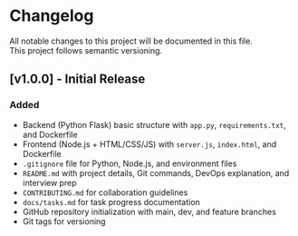 # Changelog

All notable changes to this project will be documented in this file.  
This project follows semantic versioning.


## [v1.0.0] - Initial Release
### Added
- Backend (Python Flask) basic structure with `app.py`, `requirements.txt`, and Dockerfile
- Frontend (Node.js + HTML/CSS/JS) with `server.js`, `index.html`, and Dockerfile
- `.gitignore` file for Python, Node.js, and environment files
- `README.md` with project details, Git commands, DevOps explanation, and interview prep
- `CONTRIBUTING.md` for collaboration guidelines
- `docs/tasks.md` for task progress documentation
- GitHub repository initialization with main, dev, and feature branches
- Git tags for versioning